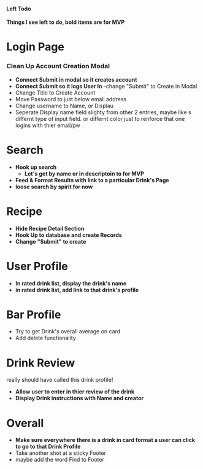 #### Left Todo

**Things I see left to do, bold items are for MVP**

# Login Page

### Clean Up Account Creation Modal

- **Connect Submit in modal so it creates account**
- **Connect Submit so it logs User In**
  -change "Submit" to Create in Modal
- Change Title to Create Account
- Move Password to just below email address
- Change username to Name, or Displau
- Seperate Display name field slighty from other 2 entries, maybe like s differnt type of input field. or differnt color just to renforce that one logins with thier email/pw

# Search

- **Hook up search**
  - **Let's get by name or in descriptoin to for MVP**
- **Feed & Format Results with link to a particular Drink's Page**
- **loose search by spirit for now**

# Recipe

- **Hide Recipe Detail Section**
- **Hook Up to database and create Records**
- **Change "Submit" to create**

# User Profile

- **In rated drink list, display the drink's name**
- **in rated drink list, add link to that drink's profile**

# Bar Profile

- Try to get Drink's overall average on card
- Add delete functionality

# Drink Review

really should have called this drink profile!
- **Allow user to enter in thier review of the drink**
- **Display Drink instructions with Name and creator**


# Overall

- **Make sure everywhere there is a drink in card format a user can click to go to that Drink Profile**
- Take another shot at a sticky Footer
- maybe add the word Find to Footer

